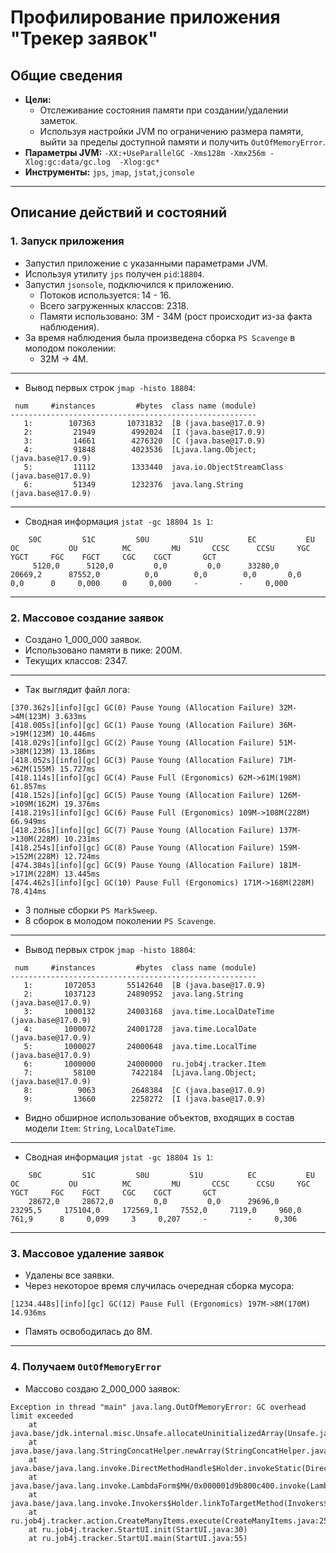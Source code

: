 # Профилирование приложения "Трекер заявок"
## Общие сведения
- **Цели:**
  - Отслеживание состояния памяти при создании/удалении заметок.
  - Используя настройки JVM по ограничению размера памяти, выйти за пределы доступной памяти и получить `OutOfMemoryError`.
- **Параметры JVM:** `-XX:+UseParallelGC -Xms128m -Xmx256m -Xlog:gc:data/gc.log  -Xlog:gc*`
- **Инструменты:** `jps`, `jmap`, `jstat`,`jconsole`

---

## Описание действий и состояний

### 1. Запуск приложения
- Запустил приложение с указанными параметрами JVM.
- Используя утилиту `jps` получен `pid`:`18804`.
- Запустил `jsonsole`, подключился к приложению.
  - Потоков используется: 14 - 16.
  - Всего загруженных классов: 2318.
  - Памяти использовано: 3М - 34М (рост происходит из-за факта наблюдения).
- За время наблюдения была произведена сборка `PS Scavenge` в молодом поколении:
  - 32M -> 4M.
---
- Вывод первых строк `jmap -histo 18804`:
```chatinput
 num     #instances         #bytes  class name (module)
-------------------------------------------------------
   1:        107363       10731832  [B (java.base@17.0.9)
   2:         21949        4992024  [I (java.base@17.0.9)
   3:         14661        4276320  [C (java.base@17.0.9)
   4:         91848        4023536  [Ljava.lang.Object; (java.base@17.0.9)
   5:         11112        1333440  java.io.ObjectStreamClass (java.base@17.0.9)
   6:         51349        1232376  java.lang.String (java.base@17.0.9)
```
---
- Сводная информация `jstat -gc 18804 1s 1`:
```chatinput
    S0C         S1C         S0U         S1U          EC           EU           OC           OU          MC         MU       CCSC      CCSU     YGC     YGCT     FGC    FGCT     CGC    CGCT       GCT   
     5120,0      5120,0         0,0         0,0      33280,0      20669,2      87552,0          0,0        0,0        0,0       0,0       0,0      0     0,000     0     0,000     -         -     0,000
```
---

### 2. Массовое создание заявок
- Создано 1_000_000 заявок.
- Использовано памяти в пике: 200M.
- Текущих классов: 2347.

---
- Так выглядит файл лога:
```chatinput
[370.362s][info][gc] GC(0) Pause Young (Allocation Failure) 32M->4M(123M) 3.633ms
[418.005s][info][gc] GC(1) Pause Young (Allocation Failure) 36M->19M(123M) 10.446ms
[418.029s][info][gc] GC(2) Pause Young (Allocation Failure) 51M->38M(123M) 13.186ms
[418.052s][info][gc] GC(3) Pause Young (Allocation Failure) 71M->62M(155M) 15.727ms
[418.114s][info][gc] GC(4) Pause Full (Ergonomics) 62M->61M(198M) 61.857ms
[418.152s][info][gc] GC(5) Pause Young (Allocation Failure) 126M->109M(162M) 19.376ms
[418.219s][info][gc] GC(6) Pause Full (Ergonomics) 109M->108M(228M) 66.949ms
[418.236s][info][gc] GC(7) Pause Young (Allocation Failure) 137M->130M(228M) 10.231ms
[418.254s][info][gc] GC(8) Pause Young (Allocation Failure) 159M->152M(228M) 12.724ms
[474.384s][info][gc] GC(9) Pause Young (Allocation Failure) 181M->171M(228M) 13.445ms
[474.462s][info][gc] GC(10) Pause Full (Ergonomics) 171M->168M(228M) 78.414ms
```
- 3 полные сборки `PS MarkSweep`.
- 8 сборок в молодом поколении `PS Scavenge`.
---
- Вывод первых строк `jmap -histo 18804`:
```chatinput
 num     #instances         #bytes  class name (module)
-------------------------------------------------------
   1:       1072053       55142640  [B (java.base@17.0.9)
   2:       1037123       24890952  java.lang.String (java.base@17.0.9)
   3:       1000132       24003168  java.time.LocalDateTime (java.base@17.0.9)
   4:       1000072       24001728  java.time.LocalDate (java.base@17.0.9)
   5:       1000027       24000648  java.time.LocalTime (java.base@17.0.9)
   6:       1000000       24000000  ru.job4j.tracker.Item
   7:         58100        7422184  [Ljava.lang.Object; (java.base@17.0.9)
   8:          9063        2648384  [C (java.base@17.0.9)
   9:         13660        2258272  [I (java.base@17.0.9)
```
- Видно обширное использование объектов, входящих в состав модели `Item`: `String`, `LocalDateTime`.
---
- Сводная информация `jstat -gc 18804 1s 1`:
```chatinput
    S0C         S1C         S0U         S1U          EC           EU           OC           OU          MC         MU       CCSC      CCSU     YGC     YGCT     FGC    FGCT     CGC    CGCT       GCT   
    28672,0     28672,0         0,0         0,0      29696,0      23295,5     175104,0     172569,1     7552,0     7119,0     960,0     761,9      8     0,099     3     0,207     -         -     0,306
```
---
### 3. Массовое удаление заявок
- Удалены все заявки.
- Через некоторое время случилась очередная сборка мусора:
```chatinput
[1234.448s][info][gc] GC(12) Pause Full (Ergonomics) 197M->8M(170M) 14.936ms
```
- Память освободилась до 8М.
---
### 4. Получаем `OutOfMemoryError`
- Массово создаю 2_000_000 заявок:
```chatinput
Exception in thread "main" java.lang.OutOfMemoryError: GC overhead limit exceeded
	at java.base/jdk.internal.misc.Unsafe.allocateUninitializedArray(Unsafe.java:1375)
	at java.base/java.lang.StringConcatHelper.newArray(StringConcatHelper.java:494)
	at java.base/java.lang.invoke.DirectMethodHandle$Holder.invokeStatic(DirectMethodHandle$Holder)
	at java.base/java.lang.invoke.LambdaForm$MH/0x000001d9b800c400.invoke(LambdaForm$MH)
	at java.base/java.lang.invoke.Invokers$Holder.linkToTargetMethod(Invokers$Holder)
	at ru.job4j.tracker.action.CreateManyItems.execute(CreateManyItems.java:25)
	at ru.job4j.tracker.StartUI.init(StartUI.java:30)
	at ru.job4j.tracker.StartUI.main(StartUI.java:55)
```